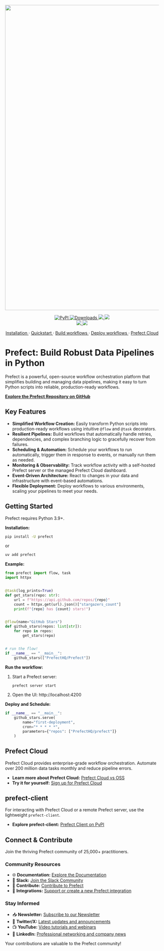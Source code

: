 <p align="center"><img src="https://github.com/PrefectHQ/prefect/assets/3407835/c654cbc6-63e8-4ada-a92a-efd2f8f24b85" width=1000></p>

<p align="center">
    <a href="https://pypi.org/project/prefect/" alt="PyPI version">
        <img alt="PyPI" src="https://img.shields.io/pypi/v/prefect?color=0052FF&labelColor=090422" />
    </a>
    <a href="https://pypi.org/project/prefect/" alt="PyPI downloads/month">
        <img alt="Downloads" src="https://img.shields.io/pypi/dm/prefect?color=0052FF&labelColor=090422" />
    </a>
    <a href="https://github.com/prefecthq/prefect/" alt="Stars">
        <img src="https://img.shields.io/github/stars/prefecthq/prefect?color=0052FF&labelColor=090422" />
    </a>
    <a href="https://github.com/prefecthq/prefect/pulse" alt="Activity">
        <img src="https://img.shields.io/github/commit-activity/m/prefecthq/prefect?color=0052FF&labelColor=090422" />
    </a>
    <br>
    <a href="https://prefect.io/slack" alt="Slack">
        <img src="https://img.shields.io/badge/slack-join_community-red.svg?color=0052FF&labelColor=090422&logo=slack" />
    </a>
    <a href="https://www.youtube.com/c/PrefectIO/" alt="YouTube">
        <img src="https://img.shields.io/badge/youtube-watch_videos-red.svg?color=0052FF&labelColor=090422&logo=youtube" />
    </a>
</p>


<p align="center">
    <a href="https://docs.prefect.io/v3/get-started/index?utm_source=oss&utm_medium=oss&utm_campaign=oss_gh_repo&utm_term=none&utm_content=none">
        Installation
    </a>
    ·
    <a href="https://docs.prefect.io/v3/get-started/quickstart?utm_source=oss&utm_medium=oss&utm_campaign=oss_gh_repo&utm_term=none&utm_content=none">
        Quickstart
    </a>
    ·
    <a href="https://docs.prefect.io/v3/how-to-guides/workflows/write-and-run?utm_source=oss&utm_medium=oss&utm_campaign=oss_gh_repo&utm_term=none&utm_content=none">
        Build workflows
    </a>
    ·
    <a href="https://docs.prefect.io/v3/concepts/deployments?utm_source=oss&utm_medium=oss&utm_campaign=oss_gh_repo&utm_term=none&utm_content=none">
        Deploy workflows
    </a>
    ·
    <a href="https://app.prefect.cloud/?utm_source=oss&utm_medium=oss&utm_campaign=oss_gh_repo&utm_term=none&utm_content=none">
        Prefect Cloud
    </a>
</p>

# Prefect: Build Robust Data Pipelines in Python

Prefect is a powerful, open-source workflow orchestration platform that simplifies building and managing data pipelines, making it easy to turn Python scripts into reliable, production-ready workflows.

**[Explore the Prefect Repository on GitHub](https://github.com/PrefectHQ/prefect)**

## Key Features

*   **Simplified Workflow Creation:** Easily transform Python scripts into production-ready workflows using intuitive `@flow` and `@task` decorators.
*   **Resilient Pipelines:** Build workflows that automatically handle retries, dependencies, and complex branching logic to gracefully recover from failures.
*   **Scheduling & Automation:** Schedule your workflows to run automatically, trigger them in response to events, or manually run them as needed.
*   **Monitoring & Observability:** Track workflow activity with a self-hosted Prefect server or the managed Prefect Cloud dashboard.
*   **Event-Driven Architecture:** React to changes in your data and infrastructure with event-based automations.
*   **Flexible Deployment:** Deploy workflows to various environments, scaling your pipelines to meet your needs.

## Getting Started

Prefect requires Python 3.9+.

**Installation:**

```bash
pip install -U prefect
```
or
```bash
uv add prefect
```

**Example:**

```python
from prefect import flow, task
import httpx


@task(log_prints=True)
def get_stars(repo: str):
    url = f"https://api.github.com/repos/{repo}"
    count = httpx.get(url).json()["stargazers_count"]
    print(f"{repo} has {count} stars!")


@flow(name="GitHub Stars")
def github_stars(repos: list[str]):
    for repo in repos:
        get_stars(repo)


# run the flow!
if __name__ == "__main__":
    github_stars(["PrefectHQ/Prefect"])
```

**Run the workflow:**

1.  Start a Prefect server:
    ```bash
    prefect server start
    ```
2.  Open the UI: http://localhost:4200

**Deploy and Schedule:**

```python
if __name__ == "__main__":
    github_stars.serve(
        name="first-deployment",
        cron="* * * * *",
        parameters={"repos": ["PrefectHQ/prefect"]}
    )
```

## Prefect Cloud

Prefect Cloud provides enterprise-grade workflow orchestration. Automate over 200 million data tasks monthly and reduce pipeline errors.

*   **Learn more about Prefect Cloud:** [Prefect Cloud vs OSS](https://www.prefect.io/cloud-vs-oss?utm_source=oss&utm_medium=oss&utm_campaign=oss_gh_repo&utm_term=none&utm_content=none)
*   **Try it for yourself:** [Sign up for Prefect Cloud](https://app.prefect.cloud?utm_source=oss&utm_medium=oss&utm_campaign=oss_gh_repo&utm_term=none&utm_content=none)

## prefect-client

For interacting with Prefect Cloud or a remote Prefect server, use the lightweight `prefect-client`.

*   **Explore prefect-client:** [Prefect Client on PyPI](https://pypi.org/project/prefect-client/)

## Connect & Contribute

Join the thriving Prefect community of 25,000+ practitioners.

### Community Resources

*   🌐 **Documentation:** [Explore the Documentation](https://docs.prefect.io)
*   💬 **Slack:** [Join the Slack Community](https://prefect.io/slack)
*   🤝 **Contribute:** [Contribute to Prefect](https://docs.prefect.io/contribute/)
*   🔌 **Integrations:** [Support or create a new Prefect integration](https://docs.prefect.io/contribute/contribute-integrations)

### Stay Informed

*   📥 **Newsletter:** [Subscribe to our Newsletter](https://prefect.io/newsletter)
*   📣 **Twitter/X:** [Latest updates and announcements](https://x.com/PrefectIO)
*   📺 **YouTube:** [Video tutorials and webinars](https://www.youtube.com/@PrefectIO)
*   📱 **LinkedIn:** [Professional networking and company news](https://www.linkedin.com/company/prefect)

Your contributions are valuable to the Prefect community!